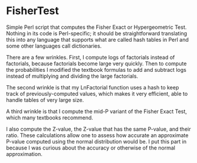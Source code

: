 # FisherTest

Simple Perl script that computes the Fisher Exact or Hypergeometric Test.  Nothing
in its code is Perl-specific; it should be straightforward translating this into
any language that supports what are called hash tables in Perl and some
other languages call dictionaries.

There are a few wrinkles.  First, I compute logs of factorials instead of
factorials, because factorials become large very quickly.  Then to compute the
probabilities I modified the textbook formulas to add and subtract logs instead
of multiplying and dividing the large factorials.

The second wrinkle is that my LnFactorial function uses a hash to keep track of
previously-computed values, which makes it very efficient, able to handle tables
of very large size.

A third wrinkle is that I compute the mid-P variant of the Fisher Exact Test,
which many textbooks recommend.

I also compute the Z-value, the Z-value that has the same P-value, and their
ratio.  These calculations allow one to assess how accurate an approximate
P-value computed using the normal distribution would be.  I put this part in
because I was curious about the accuracy or otherwise of the normal approximation.
